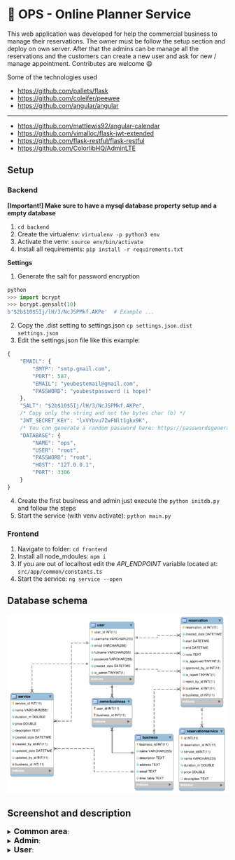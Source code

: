 # :date: OPS - Online Planner Service

This web application was developed for help the commercial business to manage their reservations. The owner must be follow the setup section and deploy on own server. After that the admins can be manage all the reservations and the customers can create a new user and ask for new / manage appointment. Contributes are welcome 😄

Some of the technologies used

- https://github.com/pallets/flask
- https://github.com/coleifer/peewee
- https://github.com/angular/angular
___
- https://github.com/mattlewis92/angular-calendar
- https://github.com/vimalloc/flask-jwt-extended
- https://github.com/flask-restful/flask-restful
- https://github.com/ColorlibHQ/AdminLTE


## Setup
### Backend

**[Important!] Make sure to have a mysql database property setup and a empty database**

1. `cd backend`
2. Create the virtualenv: `virtualenv -p python3 env`
3. Activate the venv: `source env/bin/activate`
4. Install all requirements: `pip install -r requirements.txt`

**Settings**
1. Generate the salt for password encryption
```python
python
>>> import bcrypt
>>> bcrypt.gensalt(10)
b'$2b$10$5Ij/lH/3/NcJSPMkf.AKPe'  # Example ...
```
2. Copy the .dist setting to settings.json `cp settings.json.dist settings.json`
3. Edit the settings.json file like this example:
```js
{
	"EMAIL": {
		"SMTP": "smtp.gmail.com",
		"PORT": 587,
		"EMAIL": "youbestemail@gmail.com",
		"PASSWORD": "youbestpassword (i hope)"
	},
	"SALT": "$2b$10$5Ij/lH/3/NcJSPMkf.AKPe",
	/* Copy only the string and not the bytes char (b) */
	"JWT_SECRET_KEY": "lxVYbvu7ZwFNlt1gkx9K",
	/* You can generate a random password here: https://passwordsgenerator.net */
	"DATABASE": {
		"NAME": "ops",
		"USER": "root",
		"PASSWORD": "root",
		"HOST": "127.0.0.1",
		"PORT": 3306
	}
}
```
4. Create the first business and admin just execute the `python initdb.py` and follow the steps
5. Start the service (with venv activate): `python main.py`


### Frontend

1. Navigate to folder: `cd frontend`
2. Install all node_mdoules: `npm i`
3. If you are out of localhost edit the *API_ENDPOINT* variable located at: `src/app/common/constants.ts`
4. Start the service: `ng service --open`

## Database schema
![schema](./images/dbschema.png)

## Screenshot and description

<details>
<summary><b style="font-size: 18px">Common area</b>: </summary>

![homepage](./images/homepage.png)
![login](./images/login.png)
![register](./images/register.png)
</details>

<details>
<summary><b style="font-size: 18px">Admin</b>: </summary>

Here the admin can set up a general info for business activity and set the timetable of the store.

![business_home](./images/business_home.png)
![business_timetable](./images/business_timetable.png)

___

In this page the admin can create/edit/delete the services offered by the business.\
Each service must have a name and can have description, duration and price.

![services](./images/services.png)

___

The core of the project. The calendar where the admin can see all reservation and create a new one or edit a existing reservation.\
With the edit option obviously the admin can approve or reject the reservation.

![plans1](./images/plans1.png)
![plans2](./images/plans2.png)
![plans3](./images/plans3.png)
![plans4](./images/plans4.png)

___

In this page the admin can search for a customer, see the related info and the reservation history.

![customers](./images/customers.png)
</details>

<details>
<summary><b style="font-size: 18px">User</b>: </summary>

The user dashboard is a small version of plans page for admin, obviously with less privileges.

![dashboard](./images/dashboard.png)
</details>

